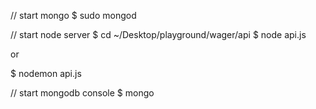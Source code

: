 // start mongo
$ sudo mongod

// start node server
$ cd ~/Desktop/playground/wager/api
$ node api.js

or

$ nodemon api.js

// start mongodb console
$ mongo
